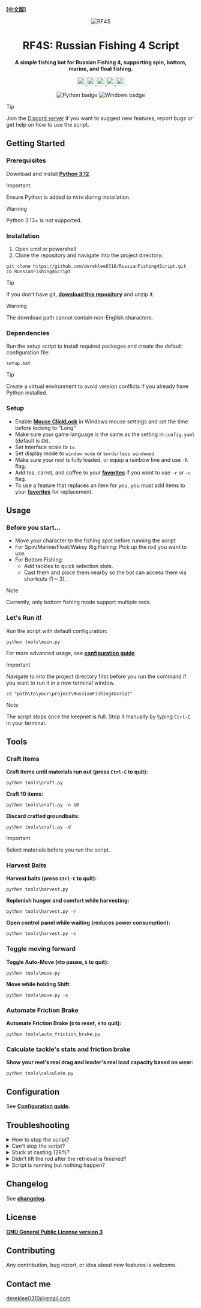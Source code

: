 **[[中文版]][Chinese README]**
<div align="center">

![RF4S][RF4S logo]
<h1 align="center">RF4S: Russian Fishing 4 Script</h1>

**A simple fishing bot for Russian Fishing 4, supporting spin, bottom, marine, and float fishing.**

<a target="_blank" href="https://opensource.org/license/gpl-3-0" style="background:none">
    <img src="https://img.shields.io/badge/License-GPLv3-blue.svg" style="height: 22px;" />
</a>
<a target="_blank" href="https://discord.gg/BZQWQnAMbY" style="background:none">
    <img src="https://img.shields.io/badge/discord-join-rf44.svg?labelColor=191937&color=6F6FF7&logo=discord" style="height: 22px;" />
</a>
<a target="_blank" href="http://makeapullrequest.com" style="background:none">
    <img src="https://img.shields.io/badge/PRs-welcome-brightgreen.svg?style=flat" style="height: 22px;" />
</a>
<a target="_blank" href="https://github.com/pylint-dev/pylint" style="background:none">
    <img src="https://img.shields.io/badge/linting-pylint-yellowgreen" style="height: 22px;" />
</a>
<a target="_blank" href="https://github.com/psf/black" style="background:none">
    <img src="https://img.shields.io/badge/code%20style-black-000000.svg" style="height: 22px;" />
</a>
<!-- <a target="_blank" href="link_to_docs, tbd" style="background:none">
    <img src="https://img.shields.io/badge/docs-%23BE1B55" style="height: 22px;" />
</a> -->  

![Python badge][Python badge]
![Windows badge][Windows badge]

</div>

> [!TIP]
> Join the [Discord server][Discord] if you want to suggest new features, report bugs or get help on how to use the script.


## Getting Started  
### Prerequisites
Download and install **[Python 3.12][Python]**.  

> [!IMPORTANT] 
> Ensure Python is added to `PATH` during installation.

> [!WARNING] 
> Python 3.13+ is not supported.

### Installation
1. Open cmd or powershell
2. Clone the repository and navigate into the project directory:
```
git clone https://github.com/dereklee0310/RussianFishing4Script.git
cd RussianFishing4Script
```
> [!TIP]
> If you don't have git, **[download this repository][Download]** and unzip it.

> [!WARNING] 
> The download path cannot contain non-English characters.

### Dependencies
Run the setup script to install required packages and create the default configuration file:
```
setup.bat
```

> [!TIP] 
> Create a virtual environment to avoid version conflicts if you already have Python installed.

### Setup
- Enable **[Mouse ClickLock][Clicklock]** in Windows mouse settings and set the time before locking to "Long"
- Make sure your game language is the same as the setting in `config.yaml` (default is `EN`).
- Set interface scale to `1x`.
- Set display mode to `window mode` or `borderless windowed`.
- Make sure your reel is fully loaded, or equip a rainbow line and use `-R` flag.
- Add tea, carrot, and coffee to your **[favorites][Favorite food]** if you want to use `-r` or `-c` flag.
- To use a feature that replaces an item for you, you must add items to your **[favorites][Favorite lure]** for replacement.

## Usage
### Before you start...
- Move your character to the fishing spot before running the script
- For Spin/Marine/Float/Wakey Rig Fishing: Pick up the rod you want to use.
- For Bottom Fishing:
    - Add tackles to quick selection slots.
    - Cast them and place them nearby so the bot can access them via shortcuts (1 ~ 3).
> [!NOTE]
> Currently, only bottom fishing mode support multiple rods.

### Let's Run it!
Run the script with default configuration:
```
python tools\main.py
```
For more advanced usage, see **[configuration guide][Configuration guide]**.
> [!IMPORTANT]
> Navigate to into the project directory first before you run the command if you want to run it in a new terminal window.
> ```
> cd "path\to\your\project\RussianFishing4Script"
> ```

> [!NOTE]
> The script stops once the keepnet is full. Stop it manually by typing `Ctrl-C` in your terminal. 

## Tools
### Craft Items
**Craft items until materials run out (press `Ctrl-C` to quit):**
```
python tools\craft.py
```
**Craft 10 items:**
```
python tools\craft.py -n 10
```
**Discard crafted groundbaits:**
```
python tools\craft.py -d
```
> [!IMPORTANT]
> Select materials before you run the script.
### Harvest Baits
**Harvest baits (press `Ctrl-C` to quit):**
```
python tools\harvest.py
```
**Replenish hunger and comfort while harvesting:**
```
python tools\harvest.py -r
```
**Open control panel while waiting (reduces power consumption):**
```
python tools\harvest.py -s
```
### Toggle moving forward
**Toggle Auto-Move (`W`to pause, `S` to quit):**
```
python tools\move.py
```
**Move while holding Shift:**
```
python tools\move.py -s
```

### Automate Friction Brake
**Automate Friction Brake (`G` to reset, `H` to quit):**
```
python tools\auto_friction_brake.py
```

### Calculate tackle's stats and friction brake
**Show your reel's real drag and leader's real load capacity based on wear:**
```
python tools\calculate.py
```

## Configuration
See **[Configuration guide][Configuration guide].**

## Troubleshooting
<details>
<summary>How to stop the script?</summary>

- Type `Ctrl-C` in your terminal. 
</details>
<!-- ------------------------------- divide -------------------------------- -->
<details>
<summary>Can't stop the script?</summary>

- Some keys might have been pressed down (e.g. `Ctrl`, `Shift`, `Mouse button`, etc.),  
  press them again to release it and type `Ctrl-C` as usual.
</details>
<!-- ------------------------------- divide -------------------------------- -->
<details>
<summary>Stuck at casting 128%?</summary>

- Check that the game language and script language settings are the same.
- Make sure your reel is fully loaded, or equip a rainbow line and use `-R` flag. 
</details>

<!-- ------------------------------- divide -------------------------------- -->
<details>
<summary>Didn't lift the rod after the retrieval is finished?</summary>

- Make sure your reel is fully loaded, or equip a rainbow line and use `-R` flag. 
- Change the game window size.
- Lower the value of `SPOOL_CONFIDENCE` in `config.yaml`.
- Keep away from light sources or turn off the boat light.
</details>
<!-- ------------------------------- divide -------------------------------- -->
<details>
<summary>Script is running but nothing happen?</summary>

- Open a new terminal window as administrator and run it again.
</details>
<!-- ------------------------------- divide -------------------------------- -->

## Changelog
See **[changelog][Changelog].**

## License
**[GNU General Public License version 3][License]**

## Contributing
Any contribution, bug report, or idea about new features is welcome.

## Contact me
dereklee0310@gmail.com 

[RF4S logo]: static/readme/RF4S.png
[Python badge]: https://img.shields.io/badge/Python-3776AB?style=for-the-badge&logo=python&logoColor=white
[Windows badge]: https://img.shields.io/badge/Windows-0078D6?style=for-the-badge&logo=windows&logoColor=white

[Chinese README]: /docs/README_zh-TW.md
[Discord]: https://discord.gg/BZQWQnAMbY
[Python]: https://www.python.org/downloads/
[Download]: https://github.com/dereklee0310/RussianFishing4Script/archive/refs/heads/main.zip
[Clicklock]: /static/readme/clicklock.png
[Favorite food]: /static/readme/favorites.png
[Favorite lure]: /static/readme/favorites_2.png
[Configuration guide]: /docs/CONFIGURATION.md
[Changelog]: /docs/CHANGELOG.md

[License]: LICENSE